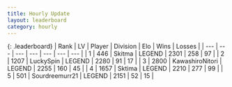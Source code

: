 ```yaml
---
title: Hourly Update
layout: leaderboard
category: hourly
---
```


{: .leaderboard}
| Rank | LV | Player | Division | Elo | Wins | Losses |
| --- | --- | --- | --- | --- | --- | --- |
| <span data-change="0">1</span> | 446 | <span title="ID: 402846">Skitma</span> | LEGEND | <span data-change="8">2301</span> | <span data-change="2">258</span> | <span data-change="0">97</span> |
| <span data-change="0">2</span> | 1207 | <span title="ID: 498412">LuckySpin</span> | LEGEND | <span data-change="0">2280</span> | <span data-change="0">91</span> | <span data-change="0">17</span> |
| <span data-change="0">3</span> | 2800 | <span title="ID: 164871">KawashiroNitori</span> | LEGEND | <span data-change="0">2255</span> | <span data-change="0">160</span> | <span data-change="0">45</span> |
| <span data-change="0">4</span> | 1657 | <span title="ID: 353063">Sktima</span> | LEGEND | <span data-change="14">2210</span> | <span data-change="4">277</span> | <span data-change="0">99</span> |
| <span data-change="0">5</span> | 501 | <span title="ID: 633686">Sourdreemurr21</span> | LEGEND | <span data-change="0">2151</span> | <span data-change="0">52</span> | <span data-change="0">15</span> |
